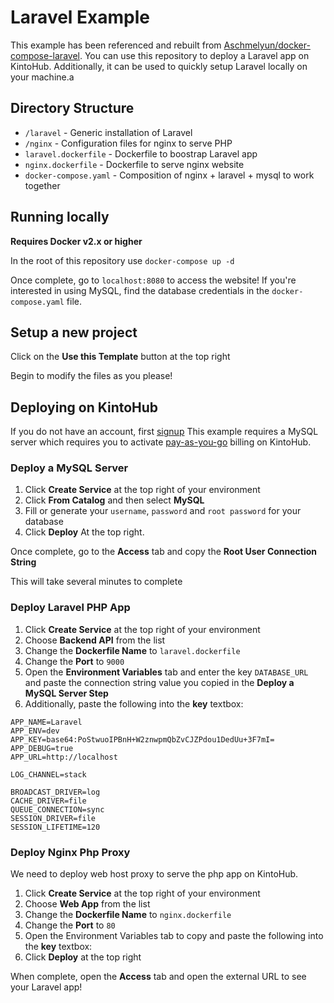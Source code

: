 # Laravel Example

This example has been referenced and rebuilt from [Aschmelyun/docker-compose-laravel](https://github.com/aschmelyun/docker-compose-laravel).
You can use this repository to deploy a Laravel app on KintoHub.
Additionally, it can be used to quickly setup Laravel locally on your machine.a

## Directory Structure

* `/laravel` - Generic installation of Laravel
* `/nginx` - Configuration files for nginx to serve PHP
* `laravel.dockerfile` - Dockerfile to boostrap Laravel app
* `nginx.dockerfile` - Dockerfile to serve nginx website
* `docker-compose.yaml` - Composition of nginx + laravel + mysql to work together

## Running locally

**Requires Docker v2.x or higher**

In the root of this repository use `docker-compose up -d`

Once complete, go to `localhost:8080` to access the website!
If you're interested in using MySQL, find the database credentials in the `docker-compose.yaml` file.

## Setup a new project

Click on the **Use this Template** button at the top right

Begin to modify the files as you please!

## Deploying on KintoHub

If you do not have an account, first [signup](https://www.kintohub.com)
This example requires a MySQL server which requires you to activate [pay-as-you-go](https://docs.kintohub.com/anatomy/billing#activate-pay-as-you-go-billing) billing on KintoHub.

### Deploy a MySQL Server

1. Click **Create Service** at the top right of your environment
2. Click **From Catalog** and then select **MySQL**
3. Fill or generate your `username`, `password` and `root password` for your database
4. Click **Deploy** At the top right.

Once complete, go to the **Access** tab and copy the **Root User Connection String**

This will take several minutes to complete

### Deploy Laravel PHP App

1. Click **Create Service** at the top right of your environment
2. Choose **Backend API** from the list
3. Change the **Dockerfile Name** to `laravel.dockerfile`
4. Change the **Port** to `9000`
5. Open the **Environment Variables** tab and enter the key `DATABASE_URL` and paste the connection string value you copied in the **Deploy a MySQL Server Step**
6. Additionally, paste the following into the **key** textbox:

```
APP_NAME=Laravel
APP_ENV=dev
APP_KEY=base64:PoStwuoIPBnH+W2znwpmQbZvCJZPdou1DedUu+3F7mI=
APP_DEBUG=true
APP_URL=http://localhost

LOG_CHANNEL=stack

BROADCAST_DRIVER=log
CACHE_DRIVER=file
QUEUE_CONNECTION=sync
SESSION_DRIVER=file
SESSION_LIFETIME=120
```

### Deploy Nginx Php Proxy

We need to deploy web host proxy to serve the php app on KintoHub.

1. Click **Create Service** at the top right of your environment
2. Choose **Web App** from the list
3. Change the **Dockerfile Name** to `nginx.dockerfile`
4. Change the **Port** to `80`
5. Open the Environment Variables tab to copy and paste the following into the **key** textbox:
6. Click **Deploy** at the top right

When complete, open the **Access** tab and open the external URL to see your Laravel app!
